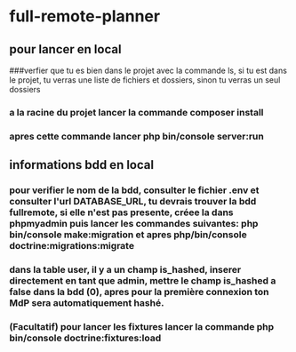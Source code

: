   # full-remote-planner
  
  ## pour lancer en local 
  ###verfier que tu es bien dans le projet avec la commande ls, si tu est dans le projet, tu verras une liste de fichiers et dossiers, sinon tu verras un seul dossiers
  ### a la racine du projet lancer la commande composer install 
  ### apres cette commande lancer php bin/console server:run 

  ## informations bdd en local 
  ### pour verifier le nom de la bdd, consulter le fichier .env et consulter l'url DATABASE_URL, tu devrais trouver la bdd fullremote, si elle n'est pas presente, créee la dans phpmyadmin puis lancer les commandes suivantes: php bin/console make:migration et apres php/bin/console doctrine:migrations:migrate 

  ### dans la table user, il y a un champ is_hashed, inserer directement en tant que admin, mettre le champ is_hashed a false dans la bdd (0), apres pour la première connexion ton MdP sera automatiquement hashé.

  ### (Facultatif) pour lancer les fixtures lancer la commande php bin/console doctrine:fixtures:load 
